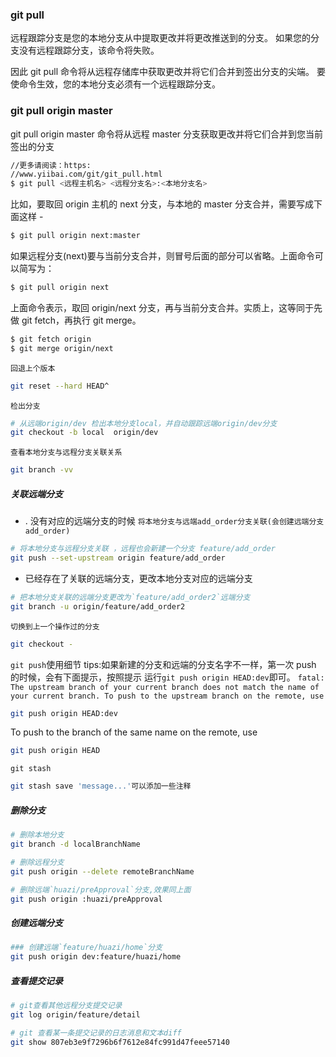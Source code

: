 ### git pull

远程跟踪分支是您的本地分支从中提取更改并将更改推送到的分支。 如果您的分支没有远程跟踪分支，该命令将失败。

因此 git pull 命令将从远程存储库中获取更改并将它们合并到签出分支的尖端。 要使命令生效，您的本地分支必须有一个远程跟踪分支。

### git pull origin master

git pull origin master 命令将从远程 master 分支获取更改并将它们合并到您当前签出的分支

```bash
//更多请阅读：https:
//www.yiibai.com/git/git_pull.html
$ git pull <远程主机名> <远程分支名>:<本地分支名>

```

比如，要取回 origin 主机的 next 分支，与本地的 master 分支合并，需要写成下面这样 -

```bash
$ git pull origin next:master
```

如果远程分支(next)要与当前分支合并，则冒号后面的部分可以省略。上面命令可以简写为：

```bash
$ git pull origin next
```

上面命令表示，取回 origin/next 分支，再与当前分支合并。实质上，这等同于先做 git fetch，再执行 git merge。

```bash
$ git fetch origin
$ git merge origin/next
```

`回退上个版本`

```bash
git reset --hard HEAD^
```

`检出分支`

```bash
# 从远端origin/dev 检出本地分支local，并自动跟踪远端origin/dev分支
git checkout -b local  origin/dev
```

`查看本地分支与远程分支关联关系`

```bash
git branch -vv
```

##### 关联远端分支

- . 没有对应的远端分支的时候
  `将本地分支与远端add_order分支关联(会创建远端分支add_order)`

```bash
# 将本地分支与远程分支关联 ，远程也会新建一个分支 feature/add_order
git push --set-upstream origin feature/add_order
```

- 已经存在了关联的远端分支，更改本地分支对应的远端分支

```bash
# 把本地分支关联的远端分支更改为`feature/add_order2`远端分支
git branch -u origin/feature/add_order2
```

`切换到上一个操作过的分支`

```bash
git checkout -
```

`git push`使用细节
tips:如果新建的分支和远端的分支名字不一样，第一次 push 的时候，会有下面提示，按照提示
运行`git push origin HEAD:dev`即可。
`fatal: The upstream branch of your current branch does not match
the name of your current branch. To push to the upstream branch
on the remote, use`

```bash
git push origin HEAD:dev
```

To push to the branch of the same name on the remote, use

```bash
git push origin HEAD
```

`git stash`
```bash
git stash save 'message...'可以添加一些注释
```

#####  删除分支
```bash
# 删除本地分支
git branch -d localBranchName

# 删除远程分支
git push origin --delete remoteBranchName

# 删除远端`huazi/preApproval`分支,效果同上面
git push origin :huazi/preApproval
```

##### 创建远端分支
```bash
### 创建远端`feature/huazi/home`分支
git push origin dev:feature/huazi/home

```

##### 查看提交记录
```bash
# git查看其他远程分支提交记录
git log origin/feature/detail

# git 查看某一条提交记录的日志消息和文本diff
git show 807eb3e9f7296b6f7612e84fc991d47feee57140
```

